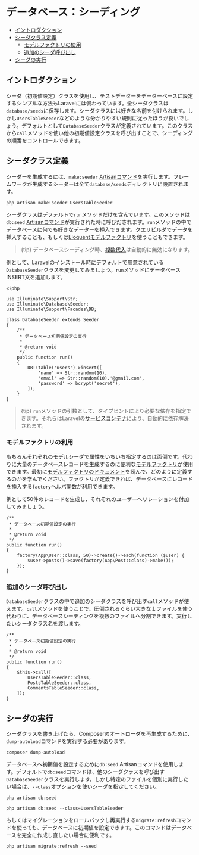 # データベース：シーディング

- [イントロダクション](#introduction)
- [シーダクラス定義](#writing-seeders)
    - [モデルファクトリの使用](#using-model-factories)
    - [追加のシーダ呼び出し](#calling-additional-seeders)
- [シーダの実行](#running-seeders)

<a name="introduction"></a>
## イントロダクション

シーダ（初期値設定）クラスを使用し、テストデーターをデーターベースに設定するシンプルな方法もLaravelには備わっています。全シーダクラスは`database/seeds`に保存します。シーダクラスには好きな名前を付けられます。しかし`UsersTableSeeder`などのような分かりやすい規則に従ったほうが良いでしょう。デフォルトとして`DatabaseSeeder`クラスが定義されています。このクラスから`call`メソッドを使い他の初期値設定クラスを呼び出すことで、シーディングの順番をコントロールできます。

<a name="writing-seeders"></a>
## シーダクラス定義

シーダーを生成するには、`make:seeder` [Artisanコマンド](/docs/{{version}}/artisan)を実行します。フレームワークが生成するシーダーは全て`database/seeds`ディレクトリに設置されます。

    php artisan make:seeder UsersTableSeeder

シーダクラスはデフォルトで`run`メソッドだけを含んでいます。このメソッドは`db:seed` [Artisanコマンド](/docs/{{version}}/artisan)が実行された時に呼びだされます。`run`メソッドの中でデータベースに何でも好きなデーターを挿入できます。[クエリビルダ](/docs/{{version}}/queries)でデータを挿入することも、もしくは[Eloquentモデルファクトリ](/docs/{{version}}/database-testing#writing-factories)を使うこともできます。

> {tip} データベースシーディング時、[複数代入](/docs/{{version}}/eloquent#mass-assignment)は自動的に無効になります。

例として、Laravelのインストール時にデフォルトで用意されている`DatabaseSeeder`クラスを変更してみましょう。`run`メソッドにデータベースINSERT文を追加します。

    <?php

    use Illuminate\Support\Str;
    use Illuminate\Database\Seeder;
    use Illuminate\Support\Facades\DB;

    class DatabaseSeeder extends Seeder
    {
        /**
         * データベース初期値設定の実行
         *
         * @return void
         */
        public function run()
        {
            DB::table('users')->insert([
                'name' => Str::random(10),
                'email' => Str::random(10).'@gmail.com',
                'password' => bcrypt('secret'),
            ]);
        }
    }

> {tip} `run`メソッドの引数として、タイプヒントにより必要な依存を指定できます。それらはLaravelの[サービスコンテナ](/docs/{{version}}/container)により、自動的に依存解決されます。

<a name="using-model-factories"></a>
### モデルファクトリの利用

もちろんそれぞれのモデルシーダで属性をいちいち指定するのは面倒です。代わりに大量のデータベースレコードを生成するのに便利な[モデルファクトリ](/docs/{{version}}/database-testing#writing-factories)が使用できます。最初に[モデルファクトリのドキュメント](/docs/{{version}}/database-testing#writing-factories)を読んで、どのように定義するのかを学んでください。ファクトリが定義できれば、データベースにレコードを挿入する`factory`ヘルパ関数が利用できます。

例として50件のレコードを生成し、それぞれのユーザーへリレーションを付加してみましょう。

    /**
     * データベース初期値設定の実行
     *
     * @return void
     */
    public function run()
    {
        factory(App\User::class, 50)->create()->each(function ($user) {
            $user->posts()->save(factory(App\Post::class)->make());
        });
    }

<a name="calling-additional-seeders"></a>
### 追加のシーダ呼び出し

`DatabaseSeeder`クラスの中で追加のシーダクラスを呼び出す`call`メソッドが使えます。`call`メソッドを使うことで、圧倒されるぐらい大きな１ファイルを使う代わりに、データベースシーディングを複数のファイルへ分割できます。実行したいシーダクラス名を渡します。

    /**
     * データベース初期値設定の実行
     *
     * @return void
     */
    public function run()
    {
        $this->call([
            UsersTableSeeder::class,
            PostsTableSeeder::class,
            CommentsTableSeeder::class,
        ]);
    }

<a name="running-seeders"></a>
## シーダの実行

シーダクラスを書き上げたら、Composerのオートローダを再生成するために、`dump-autoload`コマンドを実行する必要があります。

    composer dump-autoload

データベースへ初期値を設定するために`db:seed` Artisanコマンドを使用します。デフォルトで`db:seed`コマンドは、他のシーダクラスを呼び出す`DatabaseSeeder`クラスを実行します。しかし特定のファイルを個別に実行したい場合は、`--class`オプションを使いシーダを指定してください。

    php artisan db:seed

    php artisan db:seed --class=UsersTableSeeder

もしくはマイグレーションをロールバックし再実行する`migrate:refresh`コマンドを使っても、データベースに初期値を設定できます。このコマンドはデータベースを完全に作成し直したい場合に便利です。

    php artisan migrate:refresh --seed
